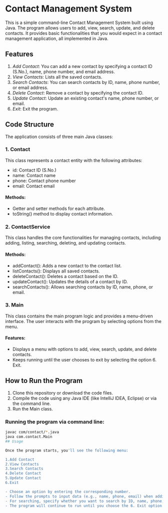 # Contact Management System

This is a simple command-line Contact Management System built using Java. The program allows users to add, view, search, update, and delete contacts. It provides basic functionalities that you would expect in a contact management application, all implemented in Java.

## Features

1. *Add Contact*: You can add a new contact by specifying a contact ID (S.No.), name, phone number, and email address.
2. *View Contacts*: Lists all the saved contacts.
3. *Search Contacts*: You can search contacts by ID, name, phone number, or email address.
4. *Delete Contact*: Remove a contact by specifying the contact ID.
5. *Update Contact*: Update an existing contact's name, phone number, or email.
6. *Exit*: Exit the program.

## Code Structure

The application consists of three main Java classes:

### 1. Contact
This class represents a contact entity with the following attributes:
- id: Contact ID (S.No.)
- name: Contact name
- phone: Contact phone number
- email: Contact email

#### Methods:
- Getter and setter methods for each attribute.
- toString() method to display contact information.

### 2. ContactService
This class handles the core functionalities for managing contacts, including adding, listing, searching, deleting, and updating contacts.

#### Methods:
- addContact(): Adds a new contact to the contact list.
- listContacts(): Displays all saved contacts.
- deleteContact(): Deletes a contact based on the ID.
- updateContact(): Updates the details of a contact by ID.
- searchContacts(): Allows searching contacts by ID, name, phone, or email.

### 3. Main
This class contains the main program logic and provides a menu-driven interface. The user interacts with the program by selecting options from the menu.

#### Features:
- Displays a menu with options to add, view, search, update, and delete contacts.
- Keeps running until the user chooses to exit by selecting the option 6. Exit.

## How to Run the Program

1. Clone this repository or download the code files.
2. Compile the code using any Java IDE (like IntelliJ IDEA, Eclipse) or via the command line.
3. Run the Main class.

### Running the program via command line:
```bash
javac com/contact/*.java
java com.contact.Main
## Usage

Once the program starts, you'll see the following menu:

1.Add Contact
2.View Contacts
3.Search Contacts
4.Delete Contact
5.Update Contact
6.Exit

- Choose an option by entering the corresponding number.
- Follow the prompts to input data (e.g., name, phone, email) when adding or updating a contact.
- For searching, specify whether you want to search by ID, name, phone, or email, and then provide the necessary input.
- The program will continue to run until you choose the 6. Exit option.
